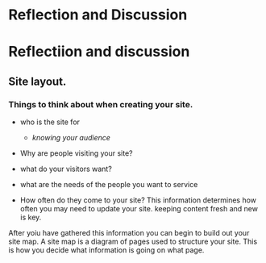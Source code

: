 # Reflection and Discussion

# Reflectiion and discussion

## Site layout.

### Things to think about when creating your site.
- who is the site for
   - _knowing your audience_

- Why are people visiting your site?
- what do your visitors want?
- what are the needs of the people you want to  service
- How often do they come to your site?
    This information determines how often you may need to update your site.  keeping content fresh and new is key.

After yoiu have gathered this information you can begin to build out your site map. A site map is a diagram of pages used to structure your site. This is how you decide what information is going on what page.